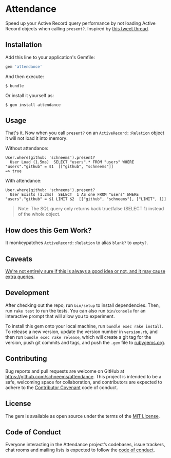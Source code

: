 # Attendance

Speed up your Active Record query performance by not loading Active Record objects when calling `present?`. Inspired by [this tweet thread](https://twitter.com/nateberkopec/status/1032678576535957506).

## Installation

Add this line to your application's Gemfile:

```ruby
gem 'attendance'
```

And then execute:

    $ bundle

Or install it yourself as:

    $ gem install attendance

## Usage

That's it. Now when you call `present?` on an `ActiveRecord::Relation` object it will not load it into memory:

Without attendance:

```
User.where(github: 'schneems').present?
  User Load (1.5ms)  SELECT "users".* FROM "users" WHERE "users"."github" = $1  [["github", "schneems"]]
=> true
```


With attendance:

```
User.where(github: 'schneems').present?
  User Exists (1.2ms)  SELECT  1 AS one FROM "users" WHERE "users"."github" = $1 LIMIT $2  [["github", "schneems"], ["LIMIT", 1]]
```

> Note: The SQL query only returns back true/false (SELECT 1) instead of the whole object.

## How does this Gem Work?

It monkeypatches `ActiveRecord::Relation` to alias `blank?` to `empty?`.

## Caveats

[We're not entirely sure if this is always a good idea or not, and it may cause extra queries](https://github.com/rails/rails/issues/29400#issuecomment-307782895).

## Development

After checking out the repo, run `bin/setup` to install dependencies. Then, run `rake test` to run the tests. You can also run `bin/console` for an interactive prompt that will allow you to experiment.

To install this gem onto your local machine, run `bundle exec rake install`. To release a new version, update the version number in `version.rb`, and then run `bundle exec rake release`, which will create a git tag for the version, push git commits and tags, and push the `.gem` file to [rubygems.org](https://rubygems.org).

## Contributing

Bug reports and pull requests are welcome on GitHub at https://github.com/schneems/attendance. This project is intended to be a safe, welcoming space for collaboration, and contributors are expected to adhere to the [Contributor Covenant](http://contributor-covenant.org) code of conduct.

## License

The gem is available as open source under the terms of the [MIT License](https://opensource.org/licenses/MIT).

## Code of Conduct

Everyone interacting in the Attendance project’s codebases, issue trackers, chat rooms and mailing lists is expected to follow the [code of conduct](https://github.com/schneems/attendance/blob/master/CODE_OF_CONDUCT.md).
